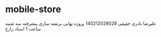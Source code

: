# mobile-store
علیرضا نادری حقیقی
140212028028
پروژه نهایی برنتمه سازی پیشرفته سه شنبه ساعت 1
استاد زارع
